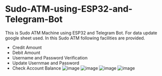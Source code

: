 # Sudo-ATM-using-ESP32-and-Telegram-Bot
This is Sudo ATM Machine using ESP32 and Telegram Bot. For data update google sheet used. 
In this Sudo ATM following facilities are provided.
* Credit Amount
* Debit Amount
* Username and Password Verification
* Update Usernmae and Password
* Check Account Balance
![image](https://user-images.githubusercontent.com/87741857/207775942-52170a6d-134c-4232-b23b-4c39fda7ea0a.png)
![image](https://user-images.githubusercontent.com/87741857/207775969-d29f2bf9-71a3-422e-a12c-e51da291897d.png)
![image](https://user-images.githubusercontent.com/87741857/207775989-499ee00b-a1c3-4398-b44a-170056fe360c.png)
![image](https://user-images.githubusercontent.com/87741857/207776071-1f805dc8-572c-4dce-b550-578465d438bc.png)
